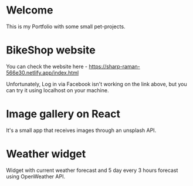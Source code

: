 # Welcome 
This is my Portfolio with some small pet-projects.

# BikeShop website
You can check the website here - https://sharp-raman-566e30.netlify.app/index.html

Unfortunately, Log in via Facebook isn't working on the link above, but you can try it using localhost on your machine.

# Image gallery on React

It's a small app that receives images through an unsplash API.

# Weather widget

Widget with current weather forecast and 5 day every 3 hours forecast using OpenWeather API.
